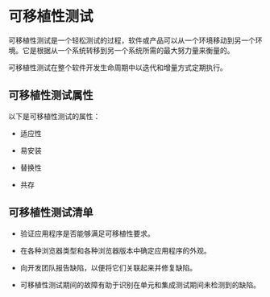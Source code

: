# 可移植性测试

可移植性测试是一个轻松测试的过程，软件或产品可以从一个环境移动到另一个环境。它是根据从一个系统转移到另一个系统所需的最大努力量来衡量的。

可移植性测试在整个软件开发生命周期中以迭代和增量方式定期执行。

## 可移植性测试属性

以下是可移植性测试的属性：

* 适应性

* 易安装

* 替换性

* 共存

## 可移植性测试清单

* 验证应用程序是否能够满足可移植性要求。

* 在各种浏览器类型和各种浏览器版本中确定应用程序的外观。

* 向开发团队报告缺陷，以便将它们关联起来并修复缺陷。

* 可移植性测试期间的故障有助于识别在单元和集成测试期间未检测到的缺陷。

